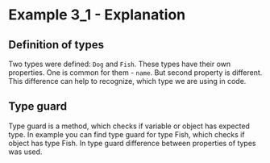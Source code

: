# Example 3_1 - Explanation

## Definition of types
Two types were defined: `Dog` and `Fish`. These types have their own properties. One is common for them - `name`. But second property is different.
This difference can help to recognize, which type we are using in code.

## Type guard 
Type guard is a method, which checks if variable or object has expected type. In example you can find type guard for type Fish, which checks if object has type Fish. In type guard difference between properties of types was used.